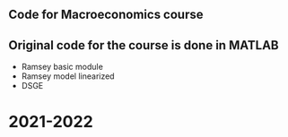 ## Code for Macroeconomics course
## Original code for the course is done in MATLAB
- Ramsey basic module
- Ramsey model linearized
- DSGE
# 2021-2022